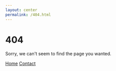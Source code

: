 ```yaml
---
layout: center
permalink: /404.html
---
```


# 404

Sorry, we can't seem to find the page you wanted.

<div class="mt3">
  <a href="{{ site.baseurl }}/" class="button button-blue button-big">Home</a>
  <a href="{{ site.baseurl }}/contact/" class="button button-blue button-big">Contact</a>
</div>
